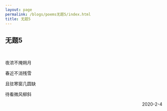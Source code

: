 ```yaml
---
layout: page
permalink: /blogs/poems无题5/index.html
title: 无题5
---
```


## 无题5
<br>

夜浓不掩朔月

春近不消残雪

且驻寒窗几圆缺

待看微风柳斜

<p align="right">2020-2-4</p>
